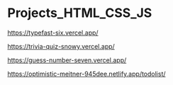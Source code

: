# Projects_HTML_CSS_JS

https://typefast-six.vercel.app/

https://trivia-quiz-snowy.vercel.app/

https://guess-number-seven.vercel.app/

https://optimistic-meitner-945dee.netlify.app/todolist/
